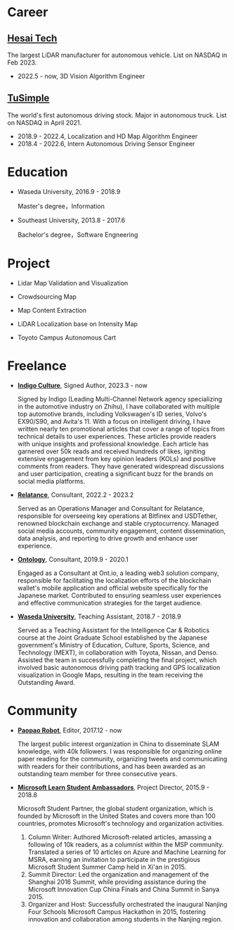 # Career

## [Hesai Tech](https://www.hesaitech.com/)

The largest LiDAR manufacturer for autonomous vehicle. List on NASDAQ in Feb 2023.

- 2022.5 - now, 3D Vision Algorithm Engineer

## [TuSimple](http://tusimple.com/)

The world's first autonomous driving stock. Major in autonomous truck. List on NASDAQ in April 2021.

- 2018.9 - 2022.4, Localization and HD Map Algorithm Engineer
- 2018.4 - 2022.6, Intern Autonomous Driving Sensor Engineer

# Education

- Waseda University, 2016.9 - 2018.9

    Master's degree，Information

- Southeast University, 2013.8 - 2017.6

    Bachelor's degree，Software Engneering


# Project

- Lidar Map Validation and Visualization

- Crowdsourcing Map

- Map Content Extraction

- LiDAR Localization base on Intensity Map

- Toyoto Campus Autonomous Cart

# Freelance

- [**Indigo Culture**](https://www.zhihu.com/org/yin-di-ge-wen-hua), Signed Author, 2023.3 - now
    
    Signed by Indigo (Leading Multi-Channel Network agency specializing in the automotive industry on Zhihu), I have collaborated with multiple top automotive brands, including Volkswagen's ID series, Volvo's EX90/S90, and Avita's 11. With a focus on intelligent driving, I have written nearly ten promotional articles that cover a range of topics from technical details to user experiences. These articles provide readers with unique insights and professional knowledge. Each article has garnered over 50k reads and received hundreds of likes, igniting extensive engagement from key opinion leaders (KOLs) and positive comments from readers. They have generated widespread discussions and user participation, creating a significant buzz for the brands on social media platforms.


- [**Relatance**](https://relatance.com/), Consultant, 2022.2 - 2023.2

    Served as an Operations Manager and Consultant for Relatance, responsible for overseeing key operations at Bitfinex and USDTether, renowned blockchain exchange and stable cryptocurrency. Managed social media accounts, community engagement, content dissemination, data analysis, and reporting to drive growth and enhance user experience.


- [**Ontology**](http://ont.io/), Consultant, 2019.9 - 2020.1

    Engaged as a Consultant at Ont.io, a leading web3 solution company, responsible for facilitating the localization efforts of the blockchain wallet's mobile application and official website specifically for the Japanese market. Contributed to ensuring seamless user experiences and effective communication strategies for the target audience.


- [**Waseda University**](https://jgs.kyutech.ac.jp/), Teaching Assistant, 2018.7 - 2018.9

    Served as a Teaching Assistant for the Intelligence Car & Robotics course at the Joint Graduate School established by the Japanese government's Ministry of Education, Culture, Sports, Science, and Technology (MEXT), in collaboration with Toyota, Nissan, and Denso. Assisted the team in successfully completing the final project, which involved basic autonomous driving path tracking and GPS localization visualization in Google Maps, resulting in the team receiving the Outstanding Award.

# Community
- [**Paopao Robot**](https://github.com/PaoPaoRobot), Editor, 2017.12 - now

    The largest public interest organization in China to disseminate SLAM knowledge, with 40k followers. I was responsible for organizing online paper reading for the community, organizing tweets and communicating with readers for their contributions, and has been awarded as an outstanding team member for three consecutive years.


- [**Microsoft Learn Student Ambassadors**](https://studentambassadors.microsoft.com/), Project Director, 2015.9 - 2018.8 

    Microsoft Student Partner, the global student organization, which is founded by Microsoft in the United States and covers more than 100 countries, promotes Microsoft's technology and organization activities.

    1. Column Writer: Authored Microsoft-related articles, amassing a following of 10k readers, as a columnist within the MSP community. Translated a series of 10 articles on Azure and Machine Learning for MSRA, earning an invitation to participate in the prestigious Microsoft Student Summer Camp held in Xi'an in 2015.
    2. Summit Director: Led the organization and management of the Shanghai 2016 Summit, while providing assistance during the Microsoft Innovation Cup China Finals and China Summit in Sanya 2015.
    3. Organizer and Host: Successfully orchestrated the inaugural Nanjing Four Schools Microsoft Campus Hackathon in 2015, fostering innovation and collaboration among students in the Nanjing region.

